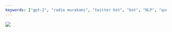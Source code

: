 ```yaml
---
keywords: ["gpt-2", "radio murakami", "twitter bot", "bot", "NLP", "quote", "design"]
---
```

![](/images/1.png)

